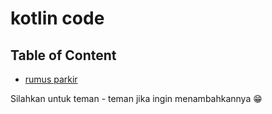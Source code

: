 # kotlin code
Table of Content
----------------
* [rumus parkir](https://github.com/ammaar12/kotlin/blob/main/Code/Rumus%20Parkir)

Silahkan untuk teman - teman jika ingin menambahkannya 😁
